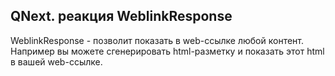 ## QNext. реакция WeblinkResponse

WeblinkResponse - позволит показать в web-ссылке любой контент. Например вы можете сгенерировать html-разметку и показать этот html в вашей web-ссылке.





